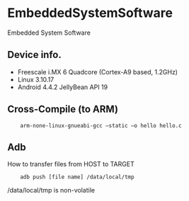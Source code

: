 # EmbeddedSystemSoftware
Embedded System Software

## Device info.
* Freescale i.MX 6 Quadcore (Cortex-A9 based, 1.2GHz)
* Linux 3.10.17
* Android 4.4.2 JellyBean API 19

## Cross-Compile (to ARM)
```
    arm-none-linux-gnueabi-gcc –static –o hello hello.c
```
## Adb
How to transfer files from HOST to TARGET
```
    adb push [file name] /data/local/tmp 
```
/data/local/tmp is non-volatile

